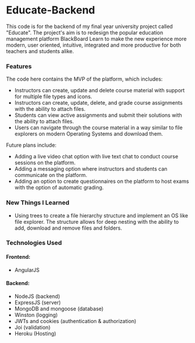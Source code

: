 # Educate-Backend

This code is for the backend of my final year university project called "Educate". The project's aim is to redesign the popular education management platform BlackBoard Learn to make the new experience more modern, user oriented, intuitive, integrated and more productive for both teachers and students alike.

### Features
The code here contains the MVP of the platform, which includes: 

- Instructors can create, update and delete course material with support for multiple file types and icons.
- Instructors can create, update, delete, and grade course assignments with the ability to attach files.
- Students can view active assignments and submit their solutions with the ability to attach files.
- Users can navigate through the course material in a way similar to file explorers on modern Operating Systems and download them.

Future plans include:
- Adding a live video chat option with live text chat to conduct course sessions on the platform.
- Adding a messaging option where instructors and students can communicate on the platform.
- Adding an option to create questionnaires on the platform to host exams with the option of automatic grading.

### New Things I Learned
- Using trees to create a file hierarchy structure and implement an OS like file explorer. The structure allows for deep nesting with the ability to add, download and remove files and folders.


### Technologies Used
#### Frontend: 
- AngularJS

#### Backend:
- NodeJS (backend)
- ExpressJS (server)
- MongoDB and mongoose (database)
- Winston (logging)
- JWTs and cookies (authentication & authorization)
- Joi (validation)
- Heroku (Hosting)
